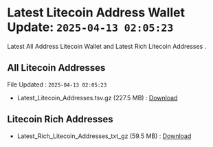 # Latest Litecoin Address Wallet Update: `2025-04-13 02:05:23`

Latest All Address Litecoin Wallet and Latest Rich Litecoin Addresses .

## All Litecoin Addresses

File Updated : `2025-04-13 02:05:23`

- Latest_Litecoin_Addresses.tsv.gz (227.5 MB) : [Download](https://github.com/Pymmdrza/Rich-Address-Wallet/releases/tag/Litecoin)

## Litecoin Rich Addresses

- Latest_Rich_Litecoin_Addresses_txt_gz (59.5 MB) : [Download](https://github.com/Pymmdrza/Rich-Address-Wallet/releases/tag/Litecoin)
